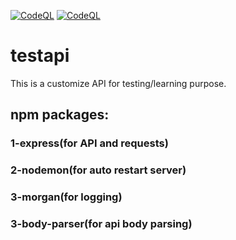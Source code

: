 [![CodeQL](https://github.com/adminvns/testapi/actions/workflows/codeql-analysis.yml/badge.svg?branch=main)](https://github.com/adminvns/testapi/actions/workflows/codeql-analysis.yml) 
[![CodeQL](https://github.com/adminvns/testapi/actions/workflows/codeql-analysis.yml/badge.svg?branch=main)](https://github.com/adminvns/testapi/actions/workflows/codeql-analysis.yml)



# testapi
This is a customize API for testing/learning purpose.</br>

## npm packages:</br>
### 1-express(for API and requests)</br>
### 2-nodemon(for auto restart server)</br>
### 3-morgan(for logging)</br>
### 3-body-parser(for api body parsing)</br>
